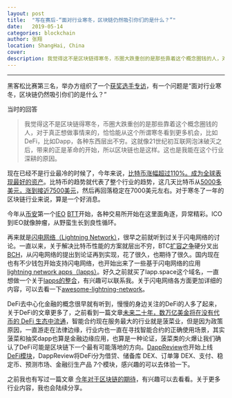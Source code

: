 ```yaml
---
layout: post
title:  "写在赛后-“面对行业寒冬，区块链仍然吸引你们的是什么？”"
date:   2019-05-14
categories: blockchain
author: 张翔
location: ShangHai, China
cover: 
description: 我觉得这不是区块链得寒冬，币圈大跌重创的是那些靠着这个概念圈钱的人，对于真正想做事情来的，恰恰能从这个所谓寒冬看到更多机会，比如DeFi，比如Dapp，各种东西层出不穷。
---
```

---

黑客松比赛第三名，举办方组织了一个[获奖选手专访](https://blog.csdn.net/Blockchain_lemon/article/details/90169523)，有一个问题是“面对行业寒冬，区块链仍然吸引你们的是什么？”

当时的回答
>我觉得这不是区块链得寒冬，币圈大跌重创的是那些靠着这个概念圈钱的人，对于真正想做事情来的，恰恰能从这个所谓寒冬看到更多机会，比如DeFi，比如Dapp，各种东西层出不穷。这就像21世纪初互联网泡沫破灭之后，带来的正是革命的开始，所以区块链也是这样。这也是我能在这个行业深耕的原因。

现在已经不是行业最冷的时候了，今年来说，[比特币涨幅超过110%。成为全球表现最好的资产](http://finance.caijing.com.cn/20190513/4587618.shtml)。比特币的趋势就代表了整个行业的趋势，这几天比特币从[5000多美元，涨到接近7500美元]((https://wallstreetcn.com/articles/3527046))，然后再回落稳定在7000美元左右。对于寒冬了一年的区块链行业来说，算是一个好消息。

今年从[币安](https://www.binance.com/cn)第一个[IEO](https://launchpad.binance.com/) [BTT](https://launchpad.binance.com/en/project/b59f6326d9964e19bcc8e356d0becacb)开始，各种交易所开始在这里面角逐，异常精彩。ICO到IEO就像肿瘤，从野蛮生长到良性循环。

再来就是[闪电网络（Lightning Network）](https://lightning.network/)，很早之前就听到过关于闪电网络的讨论。一直以来，关于解决比特币性能的方案就层出不穷，BTC[扩容之争](https://zhuanlan.zhihu.com/p/30930715)硬分叉出[BCH](https://www.bitcoincash.org/)，从闪电网络的提出到论证再到实现，花了很久，也期待了很久。国内现在也有不少钱包开始支持闪电网络，也开始出来了一些基于闪电网络的应用[lightning network apps（lapps）](https://medium.com/coinmonks/intro-to-lightning-network-apps-lapps-b548c96ec13f)。好久之前就买了lapp.space这个域名，一直想做一个关于[lapps的整合](https://kintu.co/lightning-apps/)，有兴趣可以联系我。关于闪电网络各方面更加详细的内容，可以去看一下[awesome-lightning-network](https://github.com/bcongdon/awesome-lightning-network)。

DeFi去中心化金融的概念很早就有听到，慢慢的身边关注的DeFi的人多了起来，关于DeFi的文章更多了，之前看到一篇文章[未来二十年，数万亿美金将在没有代币的 DeFi 生态中流通](https://www.chainnews.com/articles/261368666878.htm)，智能合约现在服务最大的行业就是菠菜业，但是因为政策原因，一直游走在法律边缘，行业内也一直在寻找智能合约的正确使用场景，其实菠菜和抽奖dapp也算是金融边缘应用，也算是一种论证，菠菜类的火爆让我们确认了DeFi可能是区块链下一个最有可能落地的方向。[DappReview](https://dapp.review/)也开始上线[DeFi模块](https://defi.dapp.review/)，DappReview将DeFi分为借贷、储备库 DEX、订单簿 DEX、支付、稳定币、预测市场、金融衍生产品 7个模块，感兴趣的可以去体验一下。

之前我也有写过一篇文章 [今年对于区块链的期待](https://shellteo.top/forward/)，有兴趣可以去看看。关于更多行业内容，我也会陆续分享。

